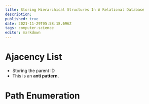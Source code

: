 ```yaml
---
title: Storing Hierarchical Structures In A Relational Database
description: 
published: true
date: 2021-11-29T05:58:18.696Z
tags: computer-science
editor: markdown
---
```


# Ajacency List
* Storing the parent ID
* This is an **anti pattern.** 

# Path Enumeration